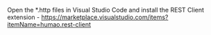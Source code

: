 Open the *.http files in Visual Studio Code and install the REST Client extension - https://marketplace.visualstudio.com/items?itemName=humao.rest-client
